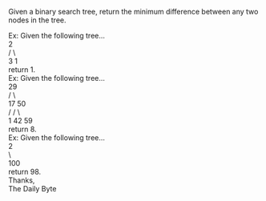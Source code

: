Given a binary search tree, return the minimum difference between any two nodes in the tree.

Ex: Given the following tree...    
        2   
       / \        
      3   1    
return 1.    
Ex: Given the following tree...    
        29        
       /  \         
     17   50        
    /     / \     
   1    42  59   
return 8.    
Ex: Given the following tree...      
        2     
         \    
         100   
return 98.    
Thanks,    
The Daily Byte

